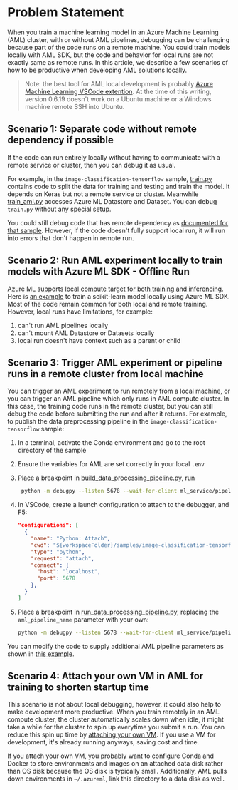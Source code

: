 # Problem Statement

When you train a machine learning model in an Azure Machine Learning (AML) cluster, with or without AML pipelines, debugging can be challenging because part of the code runs on a remote machine. You could train models locally with AML SDK, but the code and behavior for local runs are not exactly same as remote runs. In this article, we describe a few scenarios of how to be productive when developing AML solutions locally.

> Note: the best tool for AML local development is probably [Azure Machine Learning VSCode extention](https://docs.microsoft.com/en-us/azure/machine-learning/tutorial-setup-vscode-extension). At the time of this writing, version 0.6.19 doesn't work on a Ubuntu machine or a Windows machine remote SSH into Ubuntu.

## Scenario 1: Separate code without remote dependency if possible

If the code can run entirely locally without having to communicate with a remote service or cluster, then you can debug it as usual.

For example, in the `image-classification-tensorflow` sample, [train.py](../samples/image-classification-tensorflow/ml_model/train/train.py) contains code to split the data for training and testing and train the model. It depends on Keras but not a remote service or cluster. Meanwhile [train_aml.py](../samples/image-classification-tensorflow/ml_model/train/train_aml.py) accesses Azure ML Datastore and Dataset. You can debug `train.py` without any special setup.

You could still debug code that has remote dependency as [documented for that sample](../samples/image-classification-tensorflow#running-locally). However, if the code doesn't fully support local run, it will run into errors that don't happen in remote run.

## Scenario 2: Run AML experiment locally to train models with Azure ML SDK - Offline Run

Azure ML supports [local compute target for both training and inferencing](https://docs.microsoft.com/en-us/azure/machine-learning/how-to-attach-compute-targets#local). Here is [an example](https://github.com/Azure/MachineLearningNotebooks/blob/master/how-to-use-azureml/training/train-on-local) to train a scikit-learn model locally using Azure ML SDK. Most of the code remain common for both local and remote training. However, local runs have limitations, for example:

1. can't run AML pipelines locally
2. can't mount AML Datastore or Datasets locally
3. local run doesn't have context such as a parent or child

## Scenario 3: Trigger AML experiment or pipeline runs in a remote cluster from local machine

You can trigger an AML experiment to run remotely from a local machine, or you can trigger an AML pipeline which only runs in AML compute cluster. In this case, the training code runs in the remote cluster, but you can still debug the code before submitting the run and after it returns. For example, to publish the data preprocessing pipeline in the `image-classification-tensorflow` sample:

1. In a terminal, activate the Conda environment and go to the root directory of the sample
2. Ensure the variables for AML are set correctly in your local `.env`
3. Place a breakpoint in [build_data_processing_pipeline.py](../samples/image-classification-tensorflow/ml_service/pipelines/build_data_processing_pipeline.py), run

   ```bash
    python -m debugpy --listen 5678 --wait-for-client ml_service/pipelines/build_data_processing_pipeline.py
   ```

4. In VSCode, create a launch configuration to attach to the debugger, and F5:

    ```json
    "configurations": [
      {
        "name": "Python: Attach",
        "cwd": "${workspaceFolder}/samples/image-classification-tensorflow",
        "type": "python",
        "request": "attach",
        "connect": {
          "host": "localhost",
          "port": 5678
        },
      }
    ]
    ```

5. Place a breakpoint in [run_data_processing_pipeline.py](../samples/image-classification-tensorflow/ml_service/pipelines/run_data_processing_pipeline.py), replacing the `aml_pipeline_name` parameter with your own:

    ```bash
    python -m debugpy --listen 5678 --wait-for-client ml_service/pipelines/run_data_processing_pipeline.py --aml_pipeline_name flower-data-processing-pipeline
    ```

You can modify the code to supply additional AML pipeline parameters as shown in [this example](../samples/image-classification-tensorflow/ml_service/pipelines/run_training_pipeline.py#L56).

## Scenario 4: Attach your own VM in AML for training to shorten startup time

This scenario is not about local debugging, however, it could also help to make development more productive. When you train remotely in an AML compute cluster, the cluster automatically scales down when idle, it might take a while for the cluster to spin up everytime you submit a run. You can reduce this spin up time by [attaching your own VM](https://docs.microsoft.com/en-us/azure/machine-learning/how-to-attach-compute-targets). If you use a VM for development, it's already running anyways, saving cost and time.

If you attach your own VM, you probably want to configure Conda and Docker to store environments and images on an attached data disk rather than OS disk because the OS disk is typically small. Additionally, AML pulls down environments in `~/.azureml`, link this directory to a data disk as well.
